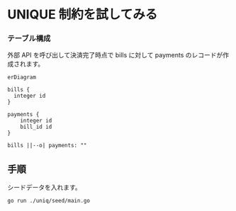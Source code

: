 # UNIQUE 制約を試してみる

### テーブル構成

外部 API を呼び出して決済完了時点で bills に対して payments のレコードが作成されます。

```mermaid
erDiagram

bills {
  integer id
}

payments {
    integer id
    bill_id id
}

bills ||--o| payments: ""
```

## 手順

シードデータを入れます。

```bash
go run ./uniq/seed/main.go
```
